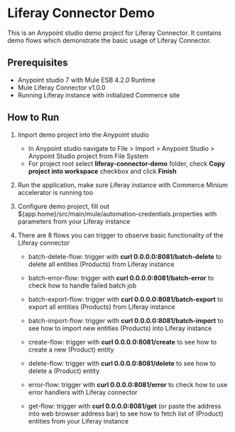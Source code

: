 # Liferay Connector Demo
This is an Anypoint studio demo project for Liferay Connector. It contains demo
flows which demonstrate the basic usage of Liferay Connector.

## Prerequisites
* Anypoint studio 7 with Mule ESB 4.2.0 Runtime
* Mule Liferay Connector v1.0.0
* Running Liferay instance with initialized Commerce site

## How to Run

1. Import demo project into the Anypoint studio
	* In Anypoint studio navigate to File > Import > Anypoint Studio >
	Anypoint Studio project from File System
	* For project root select **liferay-connector-demo** folder,
	check **Copy project into workspace** checkbox and click **Finish**

1. Run the application, make sure Liferay instance with Commerce Minium
accelerator is running too

1. Configure demo project, fill out
${app.home}/src/main/mule/automation-credentials.properties with parameters from
your Liferay instance

1. There are 8 flows you can trigger to observe basic functionality of the
	Liferay connector

	* batch-delete-flow: trigger with **curl 0.0.0.0:8081/batch-delete** to
		delete all entities (Products) from Liferay instance

	* batch-error-flow: trigger with **curl 0.0.0.0:8081/batch-error** to check
		how to handle failed batch job

	* batch-export-flow: trigger with **curl 0.0.0.0:8081/batch-export**
		to export all entities (Products) from Liferay instance

	* batch-import-flow: trigger with **curl 0.0.0.0:8081/batch-import** to
		see how to import new entities (Products) into Liferay instance

	* create-flow: trigger with **curl 0.0.0.0:8081/create** to see
    	how to create a new (Product) entity

	* delete-flow: trigger with **curl 0.0.0.0:8081/delete** to see how
    	to delete a (Product) entity

	* error-flow: trigger with **curl 0.0.0.0:8081/error** to
    	check how to use error handlers with Liferay connector

	* get-flow: trigger with **curl 0.0.0.0:8081/get** (or paste the
		address into web browser address bar) to see how to fetch list of
		(Product) entities from your Liferay instance
